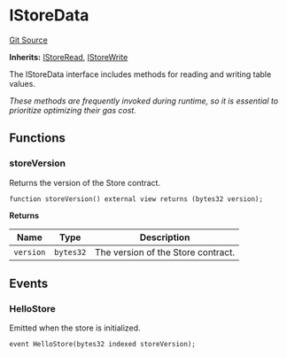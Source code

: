# IStoreData

[Git Source](https://github.com/latticexyz/mud/blob/f62c767e7ff3bda807c592d85227221a00dd9353/src/IStoreData.sol)

**Inherits:**
[IStoreRead](/src/IStoreRead.sol/interface.IStoreRead.md), [IStoreWrite](/src/IStoreWrite.sol/interface.IStoreWrite.md)

The IStoreData interface includes methods for reading and writing table values.

_These methods are frequently invoked during runtime, so it is essential to prioritize optimizing their gas cost._

## Functions

### storeVersion

Returns the version of the Store contract.

```solidity
function storeVersion() external view returns (bytes32 version);
```

**Returns**

| Name      | Type      | Description                        |
| --------- | --------- | ---------------------------------- |
| `version` | `bytes32` | The version of the Store contract. |

## Events

### HelloStore

Emitted when the store is initialized.

```solidity
event HelloStore(bytes32 indexed storeVersion);
```

